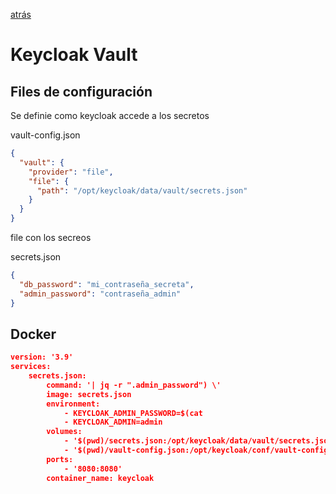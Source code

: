 [atrás](../README.md)
# Keycloak Vault

## Files de configuración
Se definie como keycloak accede a los secretos

vault-config.json
```json
{
  "vault": {
    "provider": "file",
    "file": {
      "path": "/opt/keycloak/data/vault/secrets.json"
    }
  }
}
```
file con los secreos

secrets.json
```json
{
  "db_password": "mi_contraseña_secreta",
  "admin_password": "contraseña_admin"
}
```

## Docker
```json
version: '3.9'
services:
    secrets.json:
        command: '| jq -r ".admin_password") \'
        image: secrets.json
        environment:
            - KEYCLOAK_ADMIN_PASSWORD=$(cat
            - KEYCLOAK_ADMIN=admin
        volumes:
            - '$(pwd)/secrets.json:/opt/keycloak/data/vault/secrets.json'
            - '$(pwd)/vault-config.json:/opt/keycloak/conf/vault-config.json'
        ports:
            - '8080:8080'
        container_name: keycloak
```
